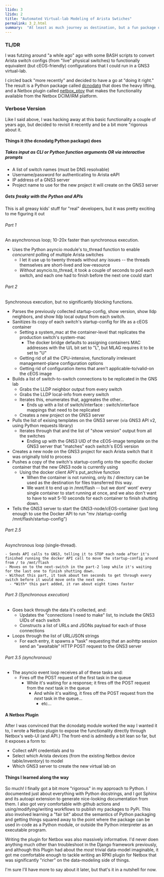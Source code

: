 ```yaml
---
l1idx: 3
l2idx: 2
title: "Automated Virtual-lab Modeling of Arista Swtiches"
permalink: 3_2.html
summary:  "At least as much journey as destination, but a fun package of Python modules to poll Arista switches' EOS API and turn their collective run-states into a GNS3 virtual lab."
---
```


### TL/DR

I was futzing around "a while ago" ago with some BASH scripts to convert Arista switch configs (from "live" physical switches) to functionally equivalent (but cEOS-friendly) configurations that I could run in a GNS3 virtual-lab.  

I circled back "more recently" and decided to have a go at "doing it right."  The result is a Python package called [dcnodatg]([https://](https://pypi.org/project/dcnodatg/)) that does the heavy lifting, and a Netbox plugin called [netbox_ptov](https://pypi.org/project/netbox-ptov/) that makes the functionality available from the Netbox DCIM/IRM platform.


### Verbose Version

Like I said above, I was hacking away at this basic functionality a couple of years ago, but decided to revisit it recently and be a bit more "rigorous about it.

#### Things it (the dcnodatg Python package) does

##### Takes input as CLI or Python function arguments OR via interactive prompts

- A list of switch names (must be DNS resolvable)
- Username/password for authenticating to Arista eAPI
- IP address of a GNS3 server
- Project name to use for the new project it will create on the GNS3 server

##### Gets freaky with the Python and APIs

This is all greasy kids' stuff for "real" developers, but it was pretty exciting to me figuring it out

###### Part 1  

An asynchronous loop; 10-20x faster than synchronous execution.

  - Uses the Python asyncio module's to_thread function to enable *concurrent* polling of multiple Arista switches
    - I let it use up to twenty threads without any issues -- the threads themselves are short-lived and low-resource
    - *Without* asyncio.to_thread, it took a couple of seconds to poll each switch, and each one had to finish before the next one could start

###### Part 2

Synchronous execution, but no significantly blocking functions.

  - Parses the previously collected startup-config, show version, show lldp neighbors, and show lldp local output from each switch.
  - Sanitizes its copy of each switch's startup-config for life as a cEOS container
    - Setting a system_mac at the container-level that replicates the production switch's system-mac
      - The docker bridge defaults to assigning containers MAC addresses with the U/L bit set to "L", but MLAG requires it to be set to "U"
    - Getting rid of all the CPU-intensive, functionally irrelevant management-plane configuration options
    - Getting rid of configuration items that aren't applicable-to/valid-on the cEOS image
  - Builds a list of switch-to-switch connections to be replicated in the GNS lab
    - Grabs the LLDP neighbor output from every switch
    - Grabs the LLDP local-info from every switch
    - Iterates this, enumerates that, aggreates the other...
      - Ends up with a list of switch/interface : switch/interface mappings that need to be replicated
    - Creates a new project on the GNS3 server
  - Pulls the list of exising templates on the GNS3 server (via GNS3 API v2, using Python requests library)
    - Iterates through that and the list of "show version" output from all the switches
      - Ending up with the GNS3 UID of the cEOS-image template on the GNS3 server that "matches" each switch's EOS version
  - Creates a new node on the GNS3 project for each Arista switch that it was originally told to process
  - Pushes a copy of the switch's startup-config onto the specific docker container that the new GNS3 node is currently using
    - Using the docker client API's put_archive function
      - When the container is not running, only its / directory can be used as the destination for files transferred this way.
      - We want it to end up in /mnt/flash -- but we dont' wont' every single container to start running at once, and we also don't want to have to wait 5-10 seconds for each container to finish shutting down.
  - Tells the GNS3 server to start the GNS3-node/cEOS-container (just long enough to use the Docker API to run "mv /startup-config /mnt/flash/startup-config")

###### Part 2.5

Asynchronous loop (single-thread).

    - Sends API calls to GNS3, telling it to STOP each node after it's finished running the docker API call to move the startup-config around from / to /mnt/flash
    - Moves on to the next-switch in the part-2 loop while it's waiting for the last one to finish shutting down.
    - Without this part, it took about ten seconds to get through every switch before it would move onto the next one.
      - *With* this part added, it ran about eight times faster


###### Part 3 (Synchronous execution)

- Goes back through the data it's collected, and:
  - Updates the "connections I need to make" list, to include the GNS3 UIDs of each switch
  - Constructs a list of URLs and JSONs payload for each of those connections
- Loops through the list of URL/JSON strings
  - For each entry, it spawns a "task" requesting that an  aoihttp session send an "awaitable" HTTP POST request to the GNS3 server

###### Part 3.5 (aynchronous)

- The asyncio event loop receives all of these tasks and:
  - Fires off the POST request of the first task in the queue
    - While it's waiting for a response; it fires off the POST request from the *next* task in the queue
      - And while it's waiting, it fires off the POST request from the *next* task in the queue...
        - etc...

#### A Netbox Plugin

After I was convinced that the dcnodatg module worked the way I wanted it to, I wrote a Netbox plugin to expose the functionality directly through Netbox's web-UI (and API.)  The front-end is admitedly a bit lean so far, but it exposes a form to:

- Collect eAPI credentials and to 
- Select which Arista devices (from the existing Netbox device table/inventory) to model
- Which GNS3 server to create the new virtual lab on


#### Things I learned along the way

So much!  I finally got a bit more "rigorous" in my approach to Python.  I documented just about everything with Python docstrings, and I got Sphinx and its autoapi extension to generate nice-looking documentation from them.  I also got *very* comfortable with github actions and using/modifying/writing workflows to publish my packages to PyPi.  This also involved learning a "fair bit" about the semantics of Python packaging and getting things squared away to the point where the package can be used in-code as a Python module, or outside the Python interpreter as an executable program.

Writing the plugin for Netbox was also massively informative.  I'd never doen anything much other than troubleshoot in the Django framework previously, and although this Plugin had about the *most* trivial data-model imaginable, it got me comfortable enough to tackle writing an RPKI plugin for Netbox that was significantly "richer" on the data-modeling side of things.

I'm sure I'll have more to say about it later, but that's it in a nutshell for now.
